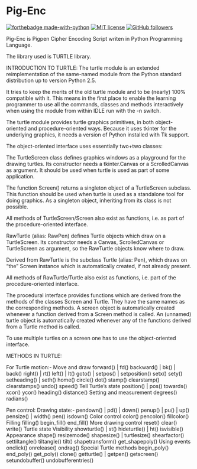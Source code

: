 # Pig-Enc

[![forthebadge made-with-python](http://ForTheBadge.com/images/badges/made-with-python.svg)](https://www.python.org/)
[![MIT license](https://img.shields.io/badge/License-MIT-blue.svg)](https://lbesson.mit-license.org/)
[![GitHub followers](https://img.shields.io/github/followers/Bl4cKc34sEr.svg?style=social&label=Follow&maxAge=2592000)](https://github.com/Bl4cKc34sEr?tab=followers)

Pig-Enc is Pigpen Cipher Encoding Script writen in Python Programming Language.

The library used is TURTLE library.

INTRODUCTION TO TURTLE:
The turtle module is an extended reimplementation of the same-named module from the Python standard distribution up to version Python 2.5.

It tries to keep the merits of the old turtle module and to be (nearly) 100% compatible with it. This means in the first place to enable the learning programmer to use all the commands, classes and methods interactively when using the module from within IDLE run with the -n switch.

The turtle module provides turtle graphics primitives, in both object-oriented and procedure-oriented ways. Because it uses tkinter for the underlying graphics, it needs a version of Python installed with Tk support.

The object-oriented interface uses essentially two+two classes:

The TurtleScreen class defines graphics windows as a playground for the drawing turtles. Its constructor needs a tkinter.Canvas or a ScrolledCanvas as argument. It should be used when turtle is used as part of some application.

The function Screen() returns a singleton object of a TurtleScreen subclass. This function should be used when turtle is used as a standalone tool for doing graphics. As a singleton object, inheriting from its class is not possible.

All methods of TurtleScreen/Screen also exist as functions, i.e. as part of the procedure-oriented interface.

RawTurtle (alias: RawPen) defines Turtle objects which draw on a TurtleScreen. Its constructor needs a Canvas, ScrolledCanvas or TurtleScreen as argument, so the RawTurtle objects know where to draw.

Derived from RawTurtle is the subclass Turtle (alias: Pen), which draws on “the” Screen instance which is automatically created, if not already present.

All methods of RawTurtle/Turtle also exist as functions, i.e. part of the procedure-oriented interface.

The procedural interface provides functions which are derived from the methods of the classes Screen and Turtle. They have the same names as the corresponding methods. A screen object is automatically created whenever a function derived from a Screen method is called. An (unnamed) turtle object is automatically created whenever any of the functions derived from a Turtle method is called.

To use multiple turtles on a screen one has to use the object-oriented interface.

METHODS IN TURTLE:

For Turtle motion:-
Move and draw
  forward() | fd()
  backward() | bk() | back()
  right() | rt()
  left() | lt()
  goto() | setpos() | setposition()
  setx()
  sety()
  setheading() | seth()
  home()
  circle()
  dot()
  stamp()
  clearstamp()
  clearstamps()
  undo()
  speed()
Tell Turtle’s state
  position() | pos()
  towards()
  xcor()
  ycor()
  heading()
  distance()
Setting and measurement
  degrees()
  radians()

Pen control:
Drawing state:-
  pendown() | pd() | down()
  penup() | pu() | up()
  pensize() | width()
  pen()
  isdown()
Color control
  color()
  pencolor()
  fillcolor()
  Filling
  filling()
  begin_fill()
  end_fill()
More drawing control
  reset()
  clear()
  write()
Turtle state
Visibility
  showturtle() | st()
  hideturtle() | ht()
  isvisible()
Appearance
  shape()
  resizemode()
  shapesize() | turtlesize()
  shearfactor()
  settiltangle()
  tiltangle()
  tilt()
  shapetransform()
  get_shapepoly()
Using events
  onclick()
  onrelease()
  ondrag()
Special Turtle methods
  begin_poly()
  end_poly()
  get_poly()
  clone()
  getturtle() | getpen()
  getscreen()
  setundobuffer()
  undobufferentries()
